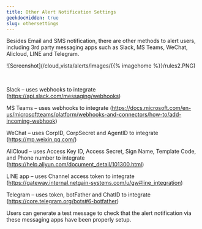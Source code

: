 ```yaml
---
title: Other Alert Notification Settings
geekdocHidden: true
slug: othersettings
---
```


Besides Email and SMS notification, there are other methods to alert users, including 3rd party messaging apps such as Slack, MS Teams, WeChat, Alicloud, LINE and Telegram. 

![Screenshot](/cloud_vista/alerts/images/{{% imagehome %}}/rules2.PNG)

&nbsp;

Slack – uses webhooks to integrate (https://api.slack.com/messaging/webhooks)

MS Teams – uses webhooks to integrate (https://docs.microsoft.com/en-us/microsoftteams/platform/webhooks-and-connectors/how-to/add-incoming-webhook)

WeChat – uses CorpID, CorpSecret and AgentID to integrate (https://mp.weixin.qq.com/)

AliCloud – uses Access Key ID, Access Secret, Sign Name, Template Code, and Phone number to integrate (https://help.aliyun.com/document_detail/101300.html) 

LINE app – uses Channel access token to integrate (https://gateway.internal.netgain-systems.com/u/gw#line_integration)

Telegram – uses token, botFather and ChatID to integrate (https://core.telegram.org/bots#6-botfather)

Users can generate a test message to check that the alert notification via these messaging apps have been properly setup.
